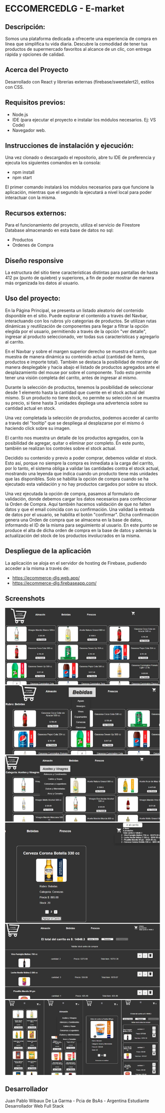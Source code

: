 # ECCOMERCEDLG - E-market
## Descripción:
Somos una plataforma dedicada a ofrecerte una experiencia de compra en línea que simplifica tu vida diaria. Descubre la comodidad de tener tus productos de supermercado favoritos al alcance de un clic, con entrega rápida y opciones de calidad.

## Acerca del Proyecto
Desarrollado con React y librerias externas (firebase/sweetalert2), estilos con CSS.

## Requisitos previos:
* Node.js
* IDE (para ejecutar el proyecto e instalar los módulos necesarios. Ej: VS Code)
* Navegador web.

## Instrucciones de instalación y ejecución:
Una vez clonado o descargado el repositorio, abre tu IDE de preferencia y ejecuta los siguientes comandos en la consola:

- npm install
- npm start

El primer comando instalará los módulos necesarios para que funcione la aplicación, mientras que el segundo la ejecutará a nivel local para poder interactuar con la misma.

## Recursos externos:
Para el funcionamiento del proyecto, utiliza el servicio de Firestore Database almacenando en esta base de datos no sql:
* Productos    
* Ordenes de Compra

## Diseño responsive
La estructura del sitio tiene características distintas para pantallas de hasta 412 px (punto de quiebre) y superiores, a fin de poder mostrar de manera más organizada los datos al usuario.

## Uso del proyecto:

En la Página Principal, se presenta un listado aleatorio del contenido disponible en el sitio. Puede explorar el contenido a través del Navbar, interactuando con los rubros y/o categorias de productos. Se utilizan rutas dinámicas y reutilización de componentes para llegar a filtrar la opción elegida por el usuario, permitiendo a través de la opción "ver detalle", ingresar al producto seleccionado, ver todas sus características y agregarlo al carrito.

En el Navbar y sobre el margen superior derecho se muestra el carrito que muestra de manera dinámica su contenido actual (cantidad de Items, productos e importe total). También se destaca la posibilidad de mostrar de manera desplegable y hacia abajo el listado de productos agregados ante el desplazamiento del mouse por sobre el componente.
Todo esto permite tener una visión completa del carrito, antes de ingresar al mismo.

Durante la selección de productos, tenemos la posibilidad de seleccionar desde 1 elemento hasta la cantidad que cuente en el stock actual del mismo. Si un producto no tiene stock, no permite su selección ni se muestra su precio, si tiene hasta 3 unidades depliega una advertencia sobre su cantidad actual en stock.

Una vez completada la selección de productos, podemos acceder al carrito a través del "tooltip" que se despliega al desplazarse por el mismo ó haciendo click sobre su imagen.

El carrito nos muestra un detalle de los productos agregados, con la posibilidad de agregar, quitar o eliminar por completo. En este punto, también se realizan los controles sobre el stock actual.

Decidido su contenido y previo a poder comprar, debemos validar el stock. Esto así, porque no siempre la compra es inmediata a la carga del carrito, por lo tanto, el sistema obliga a validar las cantidades contra el stock actual, mostrando una leyenda que indica cuando un producto tiene más unidades que las disponibles. Solo se habilita la opción de compra cuando se ha ejecutado esta validación y no hay productos cargados por sobre su stock.

Una vez ejecutada la opción de compra, pasamos al formulario de validación, donde debemos cargar los datos necesarios para confeccionar la Orden de Compra. Aquí también hacemos validación de que no falten datos y que el email coincida con su confirmación. Una validad la entrada de datos por el usuario, se habilita el botón "confirmar".
Dicha confirmación genera una Orden de compra que se almacena en la base de datos, informando el ID de la misma para seguimiento al usuario.
En este punto se produce el alta de dicha orden de compra en la base de datos y además la actualización del stock de los productos involucrados en la misma.

## Despliegue de la aplicación

La aplicación se aloja en el servidor de hosting de Firebase, pudiendo acceder a la misma a través de:
- https://ecommerce-dlg.web.app/
- https://ecommerce-dlg.firebaseapp.com/

## Screenshots
![alt Vista Home](.//src/ImagenesReadme/home.jpg)
![alt Vista Rubros](.//src/ImagenesReadme/Rubros.jpg)
![alt Vista Categorias](.//src/ImagenesReadme/Categorias.jpg)
![alt Vista Detalle](.//src/ImagenesReadme/Detalle.jpg)
![alt Vista Carrito](.//src/ImagenesReadme/Carrito.jpg)
![alt Vista Mobile](.//src/ImagenesReadme/Mobile.jpg)

## Desarrollador
Juan Pablo Wibaux
De La Garma - Pcia de BsAs - Argentina
Estudiante Desarrollador Web Full Stack







